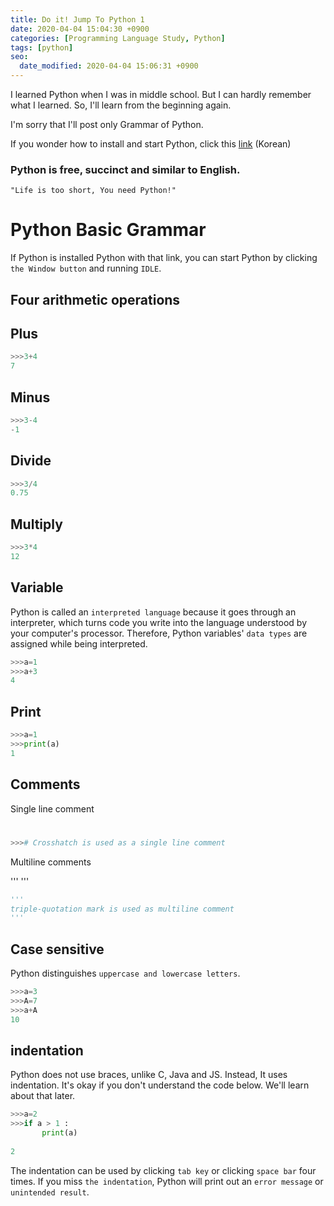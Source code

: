 ```yaml
---
title: Do it! Jump To Python 1
date: 2020-04-04 15:04:30 +0900
categories: [Programming Language Study, Python]
tags: [python]
seo:
  date_modified: 2020-04-04 15:06:31 +0900
---
```


I learned Python when I was in middle school. 
But I can hardly remember what I learned. 
So, I'll learn from the beginning again.

I'm sorry that I'll post only Grammar of Python. 

If you wonder how to install and start Python, click this [link](https://wikidocs.net/8) (Korean)


<h3 data-toc-skip>Python is free, succinct and similar to English.</h3>

`"Life is too short, You need Python!"`




# Python Basic Grammar

If Python is installed Python with that link, you can start Python by clicking `the Window button` and running `IDLE`.

## Four arithmetic operations


## Plus

```python
>>>3+4
7
```

## Minus

```python
>>>3-4
-1
```

## Divide

```python
>>>3/4
0.75
```

## Multiply

```python
>>>3*4
12
```

## Variable

Python is called an `interpreted language` because it goes through an interpreter, which turns code you write into the language understood by your computer's processor. Therefore, Python variables' `data types` are assigned while being interpreted.

```python
>>>a=1
>>>a+3
4
```

## Print

```python
>>>a=1
>>>print(a)
1
```

## Comments

Single line comment

#

```python
>>># Crosshatch is used as a single line comment
```

Multiline comments

'''
'''

```python
'''
triple-quotation mark is used as multiline comment
'''
```

## Case sensitive

Python distinguishes `uppercase and lowercase letters`.

```python
>>>a=3
>>>A=7
>>>a+A
10
```

## indentation

Python does not use braces, unlike C, Java and JS. Instead, It uses indentation. It's okay if you don't understand the code below. We'll learn about that later.

```python
>>>a=2
>>>if a > 1 :
       print(a)
       
2
```       

The indentation can be used by clicking `tab key` or clicking `space bar` four times.
If you miss `the indentation`, Python will print out an `error message` or `unintended result`.








